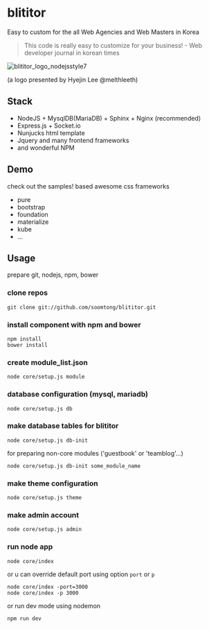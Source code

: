 blititor
========


Easy to custom for the all Web Agencies and Web Masters in Korea

> This code is really easy to customize for your business! - Web developer journal in korean times

![blititor_logo_nodejsstyle7](https://cloud.githubusercontent.com/assets/22411481/18962436/cd87572a-86ab-11e6-8e6b-d145b325e119.png)

(a logo presented by Hyejin Lee @melthleeth)

## Stack

- NodeJS + MysqlDB(MariaDB) + Sphinx + Nginx (recommended)
- Express.js + Socket.io
- Nunjucks html template
- Jquery and many frontend frameworks
- and wonderful NPM

## Demo

check out the samples! based awesome css frameworks

- pure
- bootstrap
- foundation
- materialize
- kube
- ...

## Usage

prepare git, nodejs, npm, bower

### clone repos

```shell
git clone git://github.com/soomtong/blititor.git
```

### install component with npm and bower

```shell
npm install
bower install
```

### create module_list.json

```shell
node core/setup.js module
```

### database configuration (mysql, mariadb)

```shell
node core/setup.js db
```

### make database tables for blititor

```shell
node core/setup.js db-init
```

for preparing non-core modules ('guestbook' or 'teamblog'...)

```shell
node core/setup.js db-init some_module_name
```

### make theme configuration

```shell
node core/setup.js theme
```

### make admin account

```shell
node core/setup.js admin
```

### run node app

```shell
node core/index
```

or u can override default port using option `port` or `p` 

```
node core/index -port=3000
node core/index -p 3000
```

or run dev mode using nodemon

```
npm run dev
```
